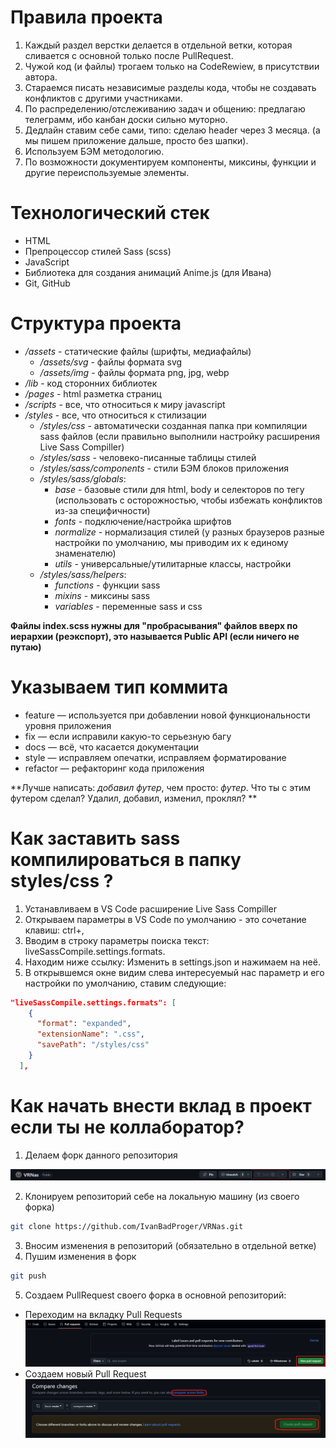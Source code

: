# Правила проекта
1. Каждый раздел верстки делается в отдельной ветки, которая сливается с основной только после PullRequest.
2. Чужой код (и файлы) трогаем только на CodeRewiew, в присутствии автора.
3. Стараемся писать независимые разделы кода, чтобы не создавать конфликтов с другими участниками.
4. По распределению/отслеживанию задач и общению: предлагаю телеграмм, ибо канбан доски сильно муторно.
5. Дедлайн ставим себе сами, типо: сделаю header через 3 месяца. (а мы пишем приложение дальше, просто без шапки).
6. Используем БЭМ методологию.
7. По возможности документируем компоненты, миксины, функции и другие переиспользуемые элементы.

# Технологический стек
- HTML
- Препроцессор стилей Sass (scss)
- JavaScript
- Библиотека для создания анимаций Anime.js (для Ивана)
- Git, GitHub

# Структура проекта 
- */assets* - статические файлы (шрифты, медиафайлы)
  * */assets/svg* - файлы формата svg
  * */assets/img* - файлы формата png, jpg, webp
- */lib* - код сторонних библиотек
- */pages* - html разметка страниц
- */scripts* - все, что относиться к миру javascript
- */styles* - все, что относиться к стилизации
  * */styles/css* - автоматически созданная папка при компиляции sass файлов (если правильно выполнили настройку расширения Live Sass Compiller)
  * */styles/sass* - человеко-писанные таблицы стилей
  * */styles/sass/components* - стили БЭМ блоков приложения
  * */styles/sass/globals*:
    - *base* - базовые стили для html, body и селекторов по тегу (использовать с осторожностью, чтобы избежать конфликтов из-за специфичности)
    - *fonts* - подключение/настройка шрифтов 
    - *normalize* - нормализация стилей (у разных браузеров разные настройки по умолчанию, мы приводим их к единому знаменателю)
    - *utils* - универсальные/утилитарные классы, настройки
  * */styles/sass/helpers*: 
    - *functions* - функции sass
    - *mixins* - миксины sass
    - *variables* - переменные sass и css

**Файлы index.scss нужны для "пробрасывания" файлов вверх по иерархии (реэкспорт), это называется Public API (если ничего не путаю)**

# Указываем тип коммита 
- feature — используется при добавлении новой функциональности уровня приложения
- fix — если исправили какую-то серьезную багу
- docs — всё, что касается документации
- style — исправляем опечатки, исправляем форматирование
- refactor — рефакторинг кода приложения

**Лучше написать: *добавил футер*, чем просто: *футер*. Что ты с этим футером сделал? Удалил, добавил, изменил, проклял? **

# Как заставить sass компилироваться в папку styles/css ?
1. Устанавливаем в VS Code расширение Live Sass Compiller
2. Открываем параметры в VS Code по умолчанию - это сочетание клавиш: ctrl+,
3. Вводим в строку параметры поиска текст: liveSassCompile.settings.formats.
4. Находим ниже ссылку: Изменить в settings.json и нажимаем на неё.
5. В открывшемся окне видим слева интересуемый нас параметр и его настройки по умолчанию, ставим следующие: 
```json
"liveSassCompile.settings.formats": [
    {
      "format": "expanded",
      "extensionName": ".css",
      "savePath": "/styles/css"
    }
  ],
```

# Как начать внести вклад в проект если ты не коллаборатор?
1. Делаем форк данного репозитория

![alt text](./assets/docs/fork.png)

2. Клонируем репозиторий себе на локальную машину (из своего форка)
```bash
git clone https://github.com/IvanBadProger/VRNas.git
```
3. Вносим изменения в репозиторий (обязательно в отдельной ветке)
4. Пушим изменения в форк
```bash
git push
```
5. Создаем PullRequest своего форка в основной репозиторий:
- Переходим на вкладку Pull Requests
![alt text](assets/docs/PR-1.jpeg)
- Создаем новый Pull Request
![alt text](assets/docs/PR-2.jpeg)